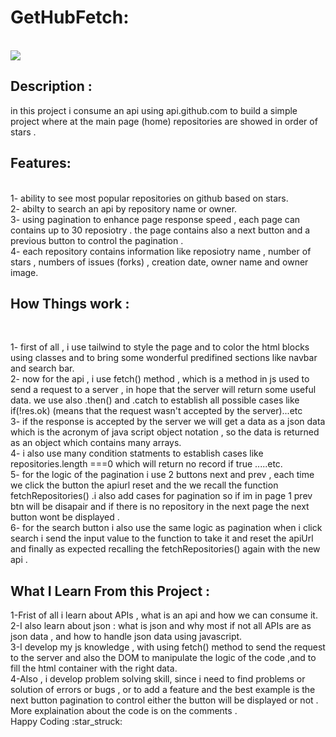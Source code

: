 <h1 align:"center"> GetHubFetch: </h1> <br>
<img src="https://github.githubassets.com/assets/GitHub-Mark-ea2971cee799.png"></img>
<h2> Description :</h2>
   
  in this project i consume an api using api.github.com to build a simple project where at the main page (home)  repositories are showed in order of stars . <br>
  

   <h2> Features:  </h2><br>
  1- ability to see most popular repositories on github based on stars.<br>
  2- abilty to search an api by repository name or owner.<br>
  3- using pagination to enhance page response speed , each page can contains up to 30 reposiotry . the page contains also a next button and  a previous button to control the  pagination . <br>
  4- each repository contains information like reposiotry name , number of stars , numbers of issues (forks) , creation date,  owner name and owner image. <br>

 <h2> How Things work :</h2><br>


  1- first of all , i use tailwind to style the page and to color the html blocks using classes and to bring some wonderful predifined sections like navbar and search bar.<br>
  2- now for the api , i use fetch() method , which is a method in js used to send a request to a server , in hope  that the server will return some useful data. we use also .then() and .catch to establish  all possible cases like  if(!res.ok) (means that the request wasn't accepted by the server)...etc<br>
  3- if the response is accepted by the server we will get a data as a json data which is the acronym of java script object notation , so the data is returned as an object which contains many arrays.<br>
  4- i also use many condition statments to establish cases like repositories.length ===0 which  will return no record if true .....etc.<br>
  5- for the logic of the pagination i use 2 buttons next and prev , each time we click the button the apiurl reset and the we recall the function fetchRepositories() .i also add cases for pagination so if im in page 1 prev btn will be disapair and if there is no repository in the next page the next button wont be displayed .<br> 
  6- for the search button i also use the same logic as pagination when i click search i send the input value to the function to take it and reset the apiUrl and finally as expected recalling the fetchRepositories() again with the new api .<br>

<h2> What I Learn From this Project :</h2>
1-Frist of all i learn about APIs , what is an api and how we can consume it.<br>
2-I also learn about json : what is json and why most if not all APIs are as json data , and how to handle json data using javascript.<br>
3-I develop my js knowledge , with using fetch() method to send the request to the server and also the DOM to manipulate the logic of the code ,and to fill the html container with the right data.<br>
4-Also , i develop problem solving skill, since i need to find problems or solution of errors or bugs , or to add a feature and the best example is the next button pagination to control either the button will be displayed or not .<br>
  More explaination about the code  is on the comments . <br>
  Happy Coding :star_struck:	

